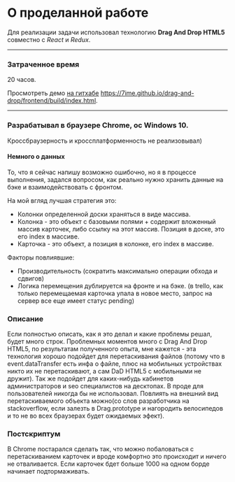 # О проделанной работе
Для реализации задачи использовал технологию **Drag And Drop HTML5** совместно с *React* и *Redux*.

***
### Затраченное время 
20 часов.

Просмотреть демо [на гитхабе](https://7ime.github.io/drag-and-drop/frontend/build/index.html "демо") https://7ime.github.io/drag-and-drop/frontend/build/index.html.
***
### Разрабатывал в браузере Chrome, ос Windows 10. 
Кроссбраузерность и кроссплатформенность не реализовывал)

#### Немного о данных
То, что я сейчас напишу возможно ошибочно, но я в процессе выполнения, задался вопросом, как реально нужно хранить данные на бэке и взаимодействовать с фронтом.

На мой вгляд лучшая стратегия это:
 - Колонки определенной доски храняться в виде массива.
 - Колонка - это объект с базовыми полями + содержит вложенный массив карточек, либо ссылку на этот массив. Позиция в доске, это его index в массиве. 
 - Карточка - это объект, а позиция в колонке, его index в массиве.

Факторы повлиявшие:
 - Производительность (сократить максимально операции обхода и сдвигов)
 - Логика перемещения дублируется на фронте и на бэке. (в trello, как только перемещаемая карточка упала в новое место, запрос на сервер все еще имеет статус pending)

### Описание
Если полностью описать, как я это делал и какие проблемы решал, будет много строк. Проблемных моментов много с Drag And Drop HTML5, по результатам полученного опыта, мне кажется - эта технология хорошо подойдет для перетаскивания файлов (потому что в event.dataTransfer есть инфа о файле, плюс на мобильных устройствах никто их не перетаскивают, а сам DaD HTML5 с мобильными не дружит). Так же подойдет для каких-нибудь кабинетов администраторов и seo специалистов на десктопах. В проде для пользователей никогда бы не использовал. Повлиять на внешний вид перетаскиваемого объекта можно(со слов разработчика на stackoverflow, если залезть в Drag.prototype и нагородить велосипедов и то не во всех браузерах будет ожидаемых эфект). 

### Постскриптум
В Chrome постарался сделать так, что можно побаловаться с перетаскиванием карточек и вроде комфортно это происходит и ничего не отваливается. Если карточек бдет больше 1000 на одном борде начинает подтормаживать. 
